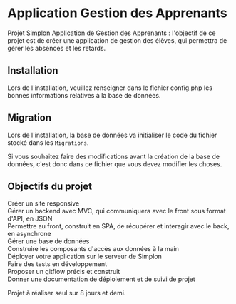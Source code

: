 # Application Gestion des Apprenants

Projet Simplon Application de Gestion des Apprenants : l'objectif de ce projet est de créer une application de gestion des élèves, qui permettra de gérer les absences et les retards. 

## Installation

Lors de l'installation, veuillez renseigner dans le fichier config.php les bonnes informations relatives à la base de données.

## Migration

Lors de l'installation, la base de données va initialiser le code du fichier stocké dans les `Migrations`.

Si vous souhaitez faire des modifications avant la création de la base de données, c'est donc dans ce fichier que vous devez modifier les choses.

## Objectifs du projet

Créer un site responsive  
Gérer un backend avec MVC, qui communiquera avec le front sous format d'API, en JSON  
Permettre au front, construit en SPA, de récupérer et interagir avec le back, en asynchrone  
Gérer une base de données  
Construire les composants d'accès aux données à la main  
Déployer votre application sur le serveur de Simplon  
Faire des tests en développement  
Proposer un gitflow précis et construit  
Donner une documentation de déploiement et de suivi de projet  

Projet à réaliser seul sur 8 jours et demi.